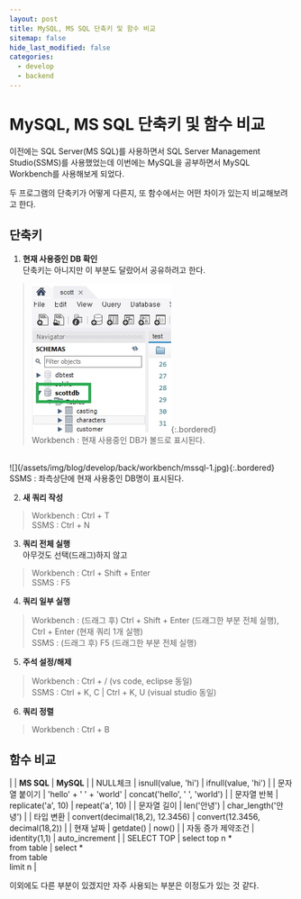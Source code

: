 ```yaml
---
layout: post
title: MySQL, MS SQL 단축키 및 함수 비교
sitemap: false
hide_last_modified: false
categories:
  - develop
  - backend
---
```


# MySQL, MS SQL 단축키 및 함수 비교
이전에는 SQL Server(MS SQL)를 사용하면서 SQL Server Management Studio(SSMS)를 사용했었는데 이번에는 MySQL을 공부하면서 MySQL Workbench를 사용해보게 되었다.  

두 프로그램의 단축키가 어떻게 다른지, 또 함수에서는 어떤 차이가 있는지 비교해보려고 한다.

## 단축키
1. **현재 사용중인 DB 확인**  
단축키는 아니지만 이 부분도 달랐어서 공유하려고 한다.  
> ![](/assets/img/blog/develop/back/workbench/mysql-1.jpg){:.bordered}  
Workbench : 현재 사용중인 DB가 볼드로 표시된다.  
<br>
![](/assets/img/blog/develop/back/workbench/mssql-1.jpg){:.bordered}  
SSMS : 좌측상단에 현재 사용중인 DB명이 표시된다.

2. **새 쿼리 작성**  
> Workbench : Ctrl + T  
SSMS : Ctrl + N

3. **쿼리 전체 실행**  
아무것도 선택(드래그)하지 않고
> Workbench : Ctrl + Shift + Enter  
SSMS : F5

4. **쿼리 일부 실행**
> Workbench : (드래그 후) Ctrl + Shift + Enter (드래그한 부분 전체 실행), Ctrl + Enter (현재 쿼리 1개 실행)  
SSMS : (드래그 후) F5 (드래그한 부분 전체 실행)

5. **주석 설정/해제**
> Workbench : Ctrl + / (vs code, eclipse 동일)  
SSMS : Ctrl + K, C | Ctrl + K, U (visual studio 동일)

6. **쿼리 정렬**
> Workbench : Ctrl + B

## 함수 비교

|          | **MS SQL** | **MySQL** |
| NULL체크 | isnull(value, 'hi') | ifnull(value, 'hi') |
| 문자열 붙이기 | 'hello' + ' ' + 'world' | concat('hello', ' ', 'world') |
| 문자열 반복 | replicate('a', 10) | repeat('a', 10) |
| 문자열 길이 | len('안녕') | char_length('안녕') |
| 타입 변환 | convert(decimal(18,2), 12.3456) | convert(12.3456, decimal(18,2)) |
| 현재 날짜 | getdate() | now() |
| 자동 증가 제약조건 | identity(1,1) | auto_increment |
| SELECT TOP | select top n *<br>from table | select *<br>from table<br>limit n |

이외에도 다른 부분이 있겠지만 자주 사용되는 부분은 이정도가 있는 것 같다.